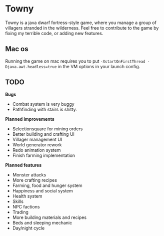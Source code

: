 # Towny

Towny is a java dwarf fortress-style game, where you manage a group of villagers stranded in the wilderness.
Feel free to contribute to the game by fixing my terrible code, or adding new features.

## Mac os
Running the game on mac requires you to put `-XstartOnFirstThread -Djava.awt.headless=true` in the VM options in your launch config.

## TODO

  **Bugs**
 - Combat system is very buggy
 - Pathfinding with stairs is shitty.
 
 **Planned improvements**

 - Selectionsquare for mining orders
 - Better building and crafting UI
 - Villager management UI
 - World generator rework
 - Redo animation system
 - Finish farming implementation
 
 **Planned features**
 - Monster attacks
 - More crafting recipes
 - Farming, food and hunger system
 - Happiness and social system
 - Health system
 - Skills
 - NPC factions
 - Trading
 - More building materials and recipes
 - Beds and sleeping mechanic
 - Day/night cycle
